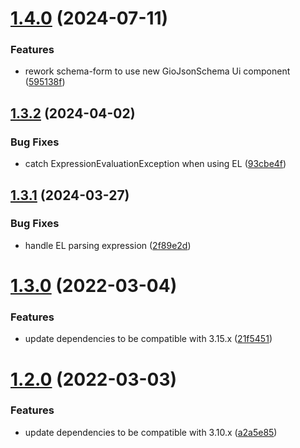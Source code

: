 # [1.4.0](https://github.com/gravitee-io/gravitee-resource-auth-provider-http/compare/1.3.2...1.4.0) (2024-07-11)


### Features

* rework schema-form to use new GioJsonSchema Ui component ([595138f](https://github.com/gravitee-io/gravitee-resource-auth-provider-http/commit/595138f9f43f6901a6397d79364161b5a33f7c73))

## [1.3.2](https://github.com/gravitee-io/gravitee-resource-auth-provider-http/compare/1.3.1...1.3.2) (2024-04-02)


### Bug Fixes

* catch ExpressionEvaluationException when using EL ([93cbe4f](https://github.com/gravitee-io/gravitee-resource-auth-provider-http/commit/93cbe4f1d262d2f718ef7ee7801dadd332d9b04f))

## [1.3.1](https://github.com/gravitee-io/gravitee-resource-auth-provider-http/compare/1.3.0...1.3.1) (2024-03-27)


### Bug Fixes

* handle EL parsing expression ([2f89e2d](https://github.com/gravitee-io/gravitee-resource-auth-provider-http/commit/2f89e2de8c50cd168b891b887c57baffef58b65a))

# [1.3.0](https://github.com/gravitee-io/gravitee-resource-auth-provider-http/compare/1.2.0...1.3.0) (2022-03-04)


### Features

* update dependencies to be compatible with 3.15.x ([21f5451](https://github.com/gravitee-io/gravitee-resource-auth-provider-http/commit/21f5451c08b9d1b355333fe6ce27126727ddd2fa))

# [1.2.0](https://github.com/gravitee-io/gravitee-resource-auth-provider-http/compare/[secure]...1.2.0) (2022-03-03)


### Features

* update dependencies to be compatible with 3.10.x ([a2a5e85](https://github.com/gravitee-io/gravitee-resource-auth-provider-http/commit/a2a5e85c5c08e5fd5fc3fbc00ccefd6448874c47))
